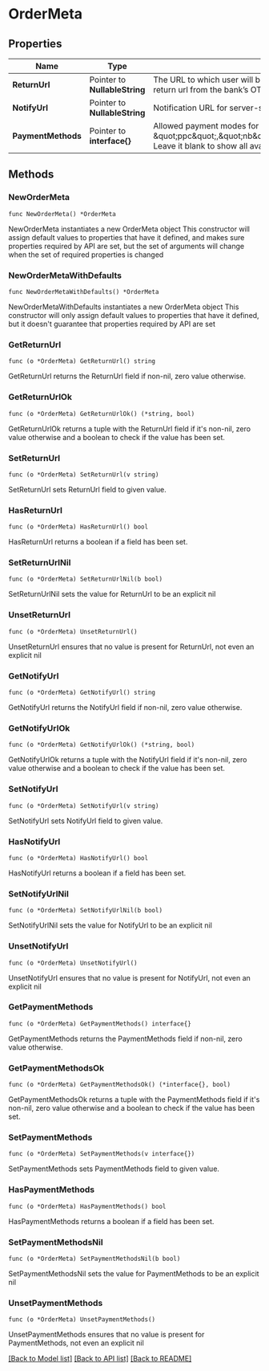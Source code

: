 # OrderMeta

## Properties

Name | Type | Description | Notes
------------ | ------------- | ------------- | -------------
**ReturnUrl** | Pointer to **NullableString** | The URL to which user will be redirected to after the payment on bank OTP page. Maximum length: 250. The return_url must contain placeholder {order_id}. When redirecting the customer back to the return url from the bank’s OTP page, Cashfree will replace this placeholder with the actual value for that order. | [optional] 
**NotifyUrl** | Pointer to **NullableString** | Notification URL for server-server communication. Useful when user&#39;s connection drops while re-directing. NotifyUrl should be an https URL. Maximum length: 250. | [optional] 
**PaymentMethods** | Pointer to **interface{}** | Allowed payment modes for this order. Pass comma-separated values among following options - \&quot;cc\&quot;, \&quot;dc\&quot;, \&quot;ccc\&quot;, \&quot;ppc\&quot;,\&quot;nb\&quot;,\&quot;upi\&quot;,\&quot;paypal\&quot;,\&quot;app\&quot;,\&quot;paylater\&quot;,\&quot;cardlessemi\&quot;,\&quot;dcemi\&quot;,\&quot;ccemi\&quot;,\&quot;banktransfer\&quot;. Leave it blank to show all available payment methods | [optional] 

## Methods

### NewOrderMeta

`func NewOrderMeta() *OrderMeta`

NewOrderMeta instantiates a new OrderMeta object
This constructor will assign default values to properties that have it defined,
and makes sure properties required by API are set, but the set of arguments
will change when the set of required properties is changed

### NewOrderMetaWithDefaults

`func NewOrderMetaWithDefaults() *OrderMeta`

NewOrderMetaWithDefaults instantiates a new OrderMeta object
This constructor will only assign default values to properties that have it defined,
but it doesn't guarantee that properties required by API are set

### GetReturnUrl

`func (o *OrderMeta) GetReturnUrl() string`

GetReturnUrl returns the ReturnUrl field if non-nil, zero value otherwise.

### GetReturnUrlOk

`func (o *OrderMeta) GetReturnUrlOk() (*string, bool)`

GetReturnUrlOk returns a tuple with the ReturnUrl field if it's non-nil, zero value otherwise
and a boolean to check if the value has been set.

### SetReturnUrl

`func (o *OrderMeta) SetReturnUrl(v string)`

SetReturnUrl sets ReturnUrl field to given value.

### HasReturnUrl

`func (o *OrderMeta) HasReturnUrl() bool`

HasReturnUrl returns a boolean if a field has been set.

### SetReturnUrlNil

`func (o *OrderMeta) SetReturnUrlNil(b bool)`

 SetReturnUrlNil sets the value for ReturnUrl to be an explicit nil

### UnsetReturnUrl
`func (o *OrderMeta) UnsetReturnUrl()`

UnsetReturnUrl ensures that no value is present for ReturnUrl, not even an explicit nil
### GetNotifyUrl

`func (o *OrderMeta) GetNotifyUrl() string`

GetNotifyUrl returns the NotifyUrl field if non-nil, zero value otherwise.

### GetNotifyUrlOk

`func (o *OrderMeta) GetNotifyUrlOk() (*string, bool)`

GetNotifyUrlOk returns a tuple with the NotifyUrl field if it's non-nil, zero value otherwise
and a boolean to check if the value has been set.

### SetNotifyUrl

`func (o *OrderMeta) SetNotifyUrl(v string)`

SetNotifyUrl sets NotifyUrl field to given value.

### HasNotifyUrl

`func (o *OrderMeta) HasNotifyUrl() bool`

HasNotifyUrl returns a boolean if a field has been set.

### SetNotifyUrlNil

`func (o *OrderMeta) SetNotifyUrlNil(b bool)`

 SetNotifyUrlNil sets the value for NotifyUrl to be an explicit nil

### UnsetNotifyUrl
`func (o *OrderMeta) UnsetNotifyUrl()`

UnsetNotifyUrl ensures that no value is present for NotifyUrl, not even an explicit nil
### GetPaymentMethods

`func (o *OrderMeta) GetPaymentMethods() interface{}`

GetPaymentMethods returns the PaymentMethods field if non-nil, zero value otherwise.

### GetPaymentMethodsOk

`func (o *OrderMeta) GetPaymentMethodsOk() (*interface{}, bool)`

GetPaymentMethodsOk returns a tuple with the PaymentMethods field if it's non-nil, zero value otherwise
and a boolean to check if the value has been set.

### SetPaymentMethods

`func (o *OrderMeta) SetPaymentMethods(v interface{})`

SetPaymentMethods sets PaymentMethods field to given value.

### HasPaymentMethods

`func (o *OrderMeta) HasPaymentMethods() bool`

HasPaymentMethods returns a boolean if a field has been set.

### SetPaymentMethodsNil

`func (o *OrderMeta) SetPaymentMethodsNil(b bool)`

 SetPaymentMethodsNil sets the value for PaymentMethods to be an explicit nil

### UnsetPaymentMethods
`func (o *OrderMeta) UnsetPaymentMethods()`

UnsetPaymentMethods ensures that no value is present for PaymentMethods, not even an explicit nil

[[Back to Model list]](../README.md#documentation-for-models) [[Back to API list]](../README.md#documentation-for-api-endpoints) [[Back to README]](../README.md)



